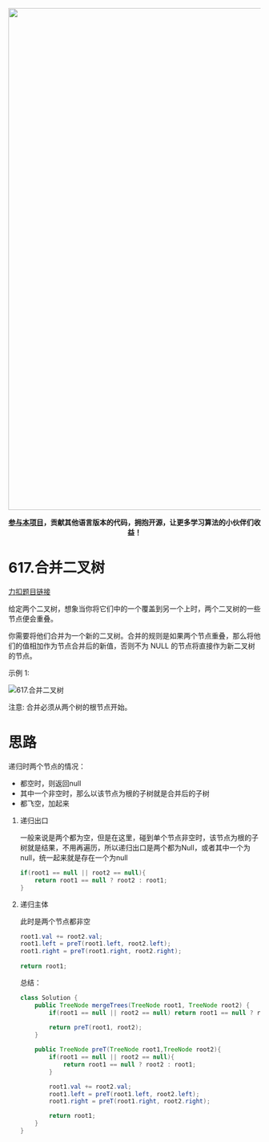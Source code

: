 <p align="center">
<a href="https://mp.weixin.qq.com/s/QVF6upVMSbgvZy8lHZS3CQ" target="_blank">
  <img src="https://code-thinking-1253855093.file.myqcloud.com/pics/20210924105952.png" width="1000"/>
</a>
<p align="center"><strong><a href="https://mp.weixin.qq.com/s/tqCxrMEU-ajQumL1i8im9A">参与本项目</a>，贡献其他语言版本的代码，拥抱开源，让更多学习算法的小伙伴们收益！</strong></p>


# 617.合并二叉树

[力扣题目链接](https://leetcode-cn.com/problems/merge-two-binary-trees/)

给定两个二叉树，想象当你将它们中的一个覆盖到另一个上时，两个二叉树的一些节点便会重叠。

你需要将他们合并为一个新的二叉树。合并的规则是如果两个节点重叠，那么将他们的值相加作为节点合并后的新值，否则不为 NULL 的节点将直接作为新二叉树的节点。

示例 1:

![617.合并二叉树](https://img-blog.csdnimg.cn/20210204153634809.png)

注意: 合并必须从两个树的根节点开始。

# 思路

递归时两个节点的情况：

- 都空时，则返回null
- 其中一个非空时，那么以该节点为根的子树就是合并后的子树
- 都飞空，加起来

1. 递归出口

   一般来说是两个都为空，但是在这里，碰到单个节点非空时，该节点为根的子树就是结果，不用再遍历，所以递归出口是两个都为Null，或者其中一个为null，统一起来就是存在一个为null

   ```java
   if(root1 == null || root2 == null){
       return root1 == null ? root2 : root1;
   }
   ```

2. 递归主体

   此时是两个节点都非空

   ```java
   root1.val += root2.val;
   root1.left = preT(root1.left, root2.left);
   root1.right = preT(root1.right, root2.right);
           
   return root1;
   ```

   总结：

   ```java
   class Solution {
       public TreeNode mergeTrees(TreeNode root1, TreeNode root2) {
           if(root1 == null || root2 == null) return root1 == null ? root2 : root1;
           
           return preT(root1, root2);
       }
   
       public TreeNode preT(TreeNode root1,TreeNode root2){
           if(root1 == null || root2 == null){
               return root1 == null ? root2 : root1;
           }
   
           root1.val += root2.val;
           root1.left = preT(root1.left, root2.left);
           root1.right = preT(root1.right, root2.right);
   
           return root1;
       }
   }
   ```

   